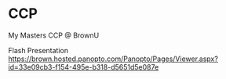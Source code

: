 # CCP
My Masters CCP @ BrownU

Flash Presentation
https://brown.hosted.panopto.com/Panopto/Pages/Viewer.aspx?id=33e09cb3-f154-495e-b318-d5651d5e087e
